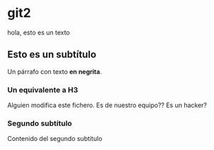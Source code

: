 # git2
hola, esto es un texto
## Esto es un subtítulo
Un párrafo con texto **en negrita**.
### Un equivalente a H3

Alguien modifica este fichero. Es de nuestro equipo?? Es un hacker?

### Segundo subtítulo 
Contenido del segundo subtítulo